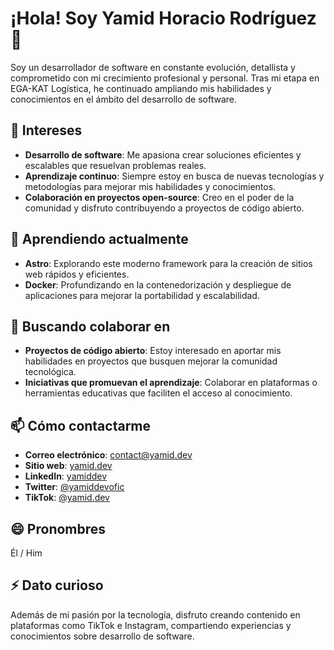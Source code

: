 # ¡Hola! Soy Yamid Horacio Rodríguez 👋

Soy un desarrollador de software en constante evolución, detallista y comprometido con mi crecimiento profesional y personal. Tras mi etapa en EGA-KAT Logística, he continuado ampliando mis habilidades y conocimientos en el ámbito del desarrollo de software.

## 👀 Intereses

- **Desarrollo de software**: Me apasiona crear soluciones eficientes y escalables que resuelvan problemas reales.
- **Aprendizaje continuo**: Siempre estoy en busca de nuevas tecnologías y metodologías para mejorar mis habilidades y conocimientos.
- **Colaboración en proyectos open-source**: Creo en el poder de la comunidad y disfruto contribuyendo a proyectos de código abierto.

## 🌱 Aprendiendo actualmente

- **Astro**: Explorando este moderno framework para la creación de sitios web rápidos y eficientes.
- **Docker**: Profundizando en la contenedorización y despliegue de aplicaciones para mejorar la portabilidad y escalabilidad.

## 💞️ Buscando colaborar en

- **Proyectos de código abierto**: Estoy interesado en aportar mis habilidades en proyectos que busquen mejorar la comunidad tecnológica.
- **Iniciativas que promuevan el aprendizaje**: Colaborar en plataformas o herramientas educativas que faciliten el acceso al conocimiento.

## 📫 Cómo contactarme

- **Correo electrónico**: [contact@yamid.dev](mailto:contact@yamid.dev)
- **Sitio web**: [yamid.dev](https://yamid.dev)
- **LinkedIn**: [yamiddev](https://co.linkedin.com/in/yamiddev)
- **Twitter**: [@yamiddevofic](https://twitter.com/yamiddevofic)
- **TikTok**: [@yamid.dev](https://www.tiktok.com/@yamid.dev)

## 😄 Pronombres

Él / Him

## ⚡ Dato curioso

Además de mi pasión por la tecnología, disfruto creando contenido en plataformas como TikTok e Instagram, compartiendo experiencias y conocimientos sobre desarrollo de software.
